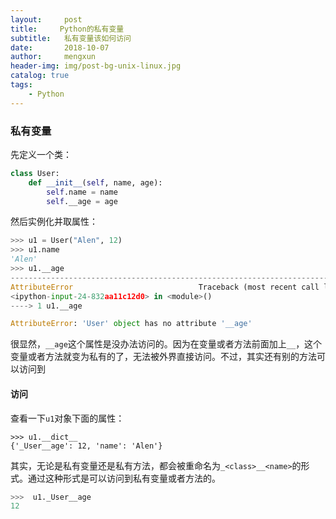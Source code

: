 ```yaml
---
layout:     post
title:     Python的私有变量
subtitle:   私有变量该如何访问
date:       2018-10-07
author:     mengxun
header-img: img/post-bg-unix-linux.jpg
catalog: true
tags:
    - Python
---
```


### 私有变量

先定义一个类：

```python
class User:
	def __init__(self, name, age):
		self.name = name
		self.__age = age
```

然后实例化并取属性：

```python
>>> u1 = User("Alen", 12)
>>> u1.name
'Alen'
>>> u1.__age
---------------------------------------------------------------------------
AttributeError                            Traceback (most recent call last)
<ipython-input-24-832aa11c12d0> in <module>()
----> 1 u1.__age

AttributeError: 'User' object has no attribute '__age'
```

很显然，`__age`这个属性是没办法访问的。因为在变量或者方法前面加上`__`，这个变量或者方法就变为私有的了，无法被外界直接访问。不过，其实还有别的方法可以访问到

#### 访问

查看一下`u1`对象下面的属性：

```
>>> u1.__dict__
{'_User__age': 12, 'name': 'Alen'}
```

其实，无论是私有变量还是私有方法，都会被重命名为`_<class>__<name>`的形式。通过这种形式是可以访问到私有变量或者方法的。

```python
>>>  u1._User__age
12
```
